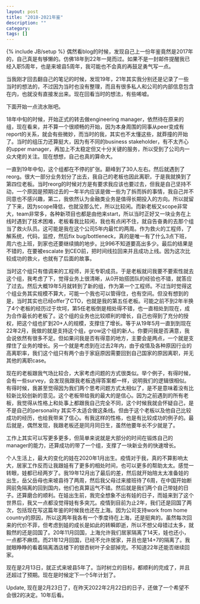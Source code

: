 ```yaml
---
layout: post
title: "2018-2021年鉴"
description: ""
category: 
tags: []
---
```

{% include JB/setup %}
偶然看blog的时候，发现自己上一份年鉴竟然是2017年的，自己真是有够懒的。仿佛18年到22年一晃而过。如果不是一封邮件提醒我已经入职5周年，也是来坡县5周年，我可能也不会真的再鼓足勇气写一点。

当我刚才回去翻自己的笔记的时候，发现19年，21年其实我分别还是记录了一些当时的想法的，不过因为当时也没有整理，而且有很多私人和公司的内部信息包含在内，也就没有直接发出来。现在回看当时的想法，有些唏嘘。

下面开始一点流水账吧。

18年中旬的时候，开始正式的转去做engineering manager，依然待在原来的组，现在看来，并不算一个很顺畅的开始，因为本身周围的同事从peer变成有report的关系，就会有些微妙，而当时的我，其实也不太懂这些，就莽撞的开始了。当时的组压力还算挺大，因为有不同的business stakeholder，有不太齐心的upper manager，再加上不太稳定但又十分关键的服务，所以受到了公司内一众大佬的关注。现在想想，自己也真的算命大。

一直到19年中旬，这个组都在不停的扩张。巅峰到了30人左右。然后就遇到了reorg。很大一部分业务划分了出去，我自己的老板也因此离职，于是我就换到了第四位老板。当时reorg的时候对方是有要求我应该也要过去，但我是自己坚持不动，一个原因是预期过去的一年半内应该是做一些为了拆而拆的事情，我自己并不同意也不感兴趣，第二，我依然认为金融类业务是值得长期投入的方向。所以就留了下来，因为scope降低，也就没那么忙，所以比较闲。而新老板又scope非常大，team非常多，各种新项目也都是由他来start，所以当时正好又一块业务在上线时遇到了技术困难，老板看我比较闲，我也有点闲不住，就自告奋勇的去那个组当了救火队员。这可能是我在这个公司5年内最忙的两周。作为救火的工程师，了解系统，代码，监控，然后fix bug/bottleneck，真的是唯一有了什么3点下班，周六也上班，到家也还要继续搞的地步。比996不知道要高出多少。最后的结果是不错的，在要被escalate 到CEO前，把时间线拉回来并且成功上线。因为这次比较成功的救火，也就有了后面的故事。

当时这个组只有借调来的工程师，并无专职成员。于是老板就问我要不要索性就去这个组，我考虑了下，觉得业务上很清晰，从0开始搭团队的经验也不错，就答应了过去。然后大概19年5月就转到了新的组，作为第一个工程师。不过当时觉得这个组业务其实规模不算大，可能一个我也可以管得住，也有空间。但没有想到的是，当时其实也已经offer了CTO，也就是我的第五任老板。可能之前不到2年半换了4个老板的经历过于坎坷，第5任老板倒是相处得不错，也一直相处到现在，成为合作最长的老板了。这个组的业务也比较顺利的增长，自己也得到了充分的授权，把这个组也扩到20+人的规模，支撑住了增长。等于从19年5月一直到到现在22年2月，我做的就是支持这个组，grow这个组的新人。你要问我是否满意，我会说依然有很多不足。但如果问我是否有得意的地方，主要会是两点，一个就是支撑住了业务的增长。另一个就是考虑到在过去2年内，由于疫情及各种原因行业的高离职率，我们这个组只有两个由于家庭原因需要回到自己国家的原因离职，并无其他的离职case。

现在的老板跟我气场比较合，大家考虑问题的方式很类似。举个例子，有得时候，会有一些survey，会发现我跟我老板选得答案都一样，说明我们的逻辑很相似。有得时候，我甚至觉得因为我们两个思考问题方式太相似了，是不是意味着没有比较新比较创新的意见。这个老板带给我的最大的是信心。因为之前遇到的所有老板，我觉得从性格上和处事上都跟我自己完全不同，这个时候我就会怀疑自己，是不是自己的personality 其实不太适合做这条线。但由于这个老板以及他自己比较成功的经历，也给我带来了信心。有我这样的性格，也是有比较成功的例子的。最后就是，偶然发现，我跟老板还是同月同日生，虽然他要年长不少就是了。

工作上其实可以写更多更多，但简单来说就是大部分的时间在锻炼自己的manager的能力，还算成功的带了一个组，支撑了一块新业务的快速增长。

个人生活上，最大的变化的娃在2020年1月出生。疫情对于我，真的不算影响太大，居家工作反而让我跟娃有了更多的相处时间，也可以更多的帮助太太。感觉一转眼，娃都已经两岁了。我19年12月出了最后的差，然后就开始陪太太准备娃的出生，岳父岳母也来坡县待了两周，然后我父母过来接班待了6周，在中国开始断网前免隔离的回到国内，他们也真算运气不错。然后就是我们两个自己带娃的日子。还算磨合的顺利。在娃出生前，我完全想象不出有娃的日子，而娃来到了这个世界后，我又一点都没觉得娃有多突兀。疫情到目前为止2年，我们还是回国了两次，包括现在写这篇年鉴的时候我也还在上海。因为公司支持work from home country的原因，所以这两年我各有一个季度待在上海，还是挺爽的。虽然每次回来的代价不菲，但考虑到娃的成长是如此的转瞬即逝，所以不想父母错过太多，就毅然的还是回国了。20年11月回国，上海允许我们居家隔离了14天，娃也还小，一点都不麻烦。而21年12月回国，已经不允许居家，并且也是14+7的隔离了。我就眼睁睁的看着隔离酒店楼下的银杏树叶子全部掉完。不知道22年还能否继续回家。

现在是2月13日，就正式来坡县5年了。当时树立的目标，都顺利的完成了，并且还超过了预期。现在是时候定下一个5年计划了。

Update, 现在是2月23日了，在昨天2022年2月22日的日子，还做了一个希望不会很2的决定。10年后看。

